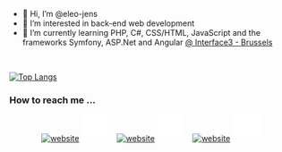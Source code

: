 - 👋 Hi, I’m @eleo-jens
- 👀 I’m interested in back-end web development
- 🌱 I’m currently learning PHP, C#, CSS/HTML, JavaScript and the frameworks Symfony, ASP.Net and Angular <a href="https://www.interface3.be/fr/formation/web-application-developer" target="_blank">@ Interface3 - Brussels</a>
<br>


[![Top Langs](https://github-readme-stats.vercel.app/api/top-langs/?username=eleo-jens&layout=compact&theme=merko)](https://github.com/anuraghazra/github-readme-stats)



### How to reach me ...

<center>

[![website](./img/globe-light.svg)](http://www.if3projets.net/wad22/eleonore/#gh-light-mode-only)
[![website](./img/globe-dark.svg)](http://www.if3projets.net/wad22/eleonore/#gh-dark-mode-only)
&nbsp;&nbsp;
[![website](./img/linkedin-light.svg)](https://www.linkedin.com/in/eleonore-stultjens/#gh-light-mode-only)
[![website](./img/linkedin-dark.svg)](https://www.linkedin.com/in/eleonore-stultjens/#gh-dark-mode-only)
&nbsp;&nbsp;
[![website](./img/instagram-light.svg)](https://www.instagram.com/eleo_jens/#gh-light-mode-only)
[![website](./img/instagram-dark.svg)](https://www.instagram.com/eleo_jens/#gh-dark-mode-only)

  </center>
